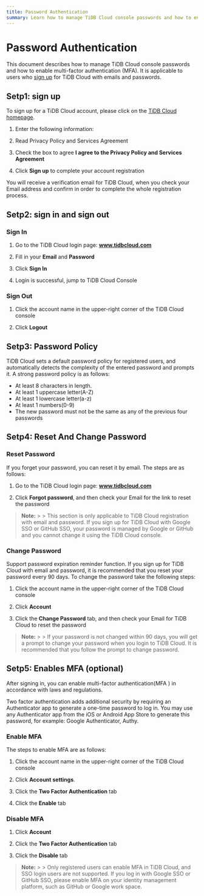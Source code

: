 ```yaml
---
title: Password Authentication
summary: Learn how to manage TiDB Cloud console passwords and how to enable multi-factor authentication (MFA).
---
```


# Password Authentication

This document describes how to manage TiDB Cloud console passwords and how to enable multi-factor authentication (MFA). It is applicable to users who [sign up](https://tidbcloud.com/free-trial) for TiDB Cloud with emails and passwords.

## Setp1: sign up

To sign up for a TiDB Cloud account, please click on the [TiDB Cloud homepage](https://tidbcloud.com/signup).

1. Enter the following information:

2. Read Privacy Policy and Services Agreement

3. Check the box to agree **I agree to the Privacy Policy and Services Agreement**

4. Click **Sign up** to complete your account registration

You will receive a verification email for TiDB Cloud, when you check your Email address and confirm in order to complete the whole registration process.

## Setp2: sign in and sign out

### Sign In

1. Go to the TiDB Cloud login page: **www.tidbcloud.com**

2. Fill in your **Email** and **Password**

3. Click **Sign In**

4. Login is successful, jump to TiDB Cloud Console

### Sign Out

1. Click the account name in the upper-right corner of the TiDB Cloud console

2. Click **Logout**

## Setp3: Password Policy

TiDB Cloud sets a default password policy for registered users, and automatically detects the complexity of the entered password and prompts it. A strong password policy is as follows:

- At least 8 characters in length.
- At least 1 uppercase letter(A-Z)
- At least 1 lowercase letter(a-z)
- At least 1 numbers(0-9)
- The new password must not be the same as any of the previous four passwords

## Setp4: Reset And Change Password

### Reset Password

If you forget your password, you can reset it by email. The steps are as follows:

1. Go to the TiDB Cloud login page: **www.tidbcloud.com**

2. Click **Forgot password**, and then check your Email for the link to reset the password

> **Note:**
    >
    > This section is only applicable to TiDB Cloud registration with email and password. If you sign up for TiDB Cloud with Google SSO or GitHub SSO, your password is managed by Google or GitHub and you cannot change it using the TiDB Cloud console.

### Change Password

Support password expiration reminder function. If you sign up for TiDB Cloud with email and password, it is recommended that you reset your password every 90 days. To change the password take the following steps: 

1. Click the account name in the upper-right corner of the TiDB Cloud console

2. Click **Account**

3. Click the **Change Password** tab, and then check your Email for TiDB Cloud to reset the password

> **Note:**
    >
    > If your password is not changed within 90 days, you will get a prompt to change your password when you login to TiDB Cloud. It is recommended that you follow the prompt to change password.

## Setp5: Enables MFA (optional)

After signing in, you can enable multi-factor authentication(MFA ) in accordance with laws and regulations.

Two factor authentication adds additional security by requiring an Authenticator app to generate a one-time password to log in. You may use any Authenticator app from the iOS or Android App Store to generate this password, for example: Google Authenticator, Authy.

### Enable MFA

The steps to enable MFA are as follows:

1. Click the account name in the upper-right corner of the TiDB Cloud console

2. Click **Account settings**.

3. Click the **Two Factor Authentication** tab

4. Click the **Enable** tab

### Disable MFA

1. Click **Account**

2. Click the **Two Factor Authentication** tab

3. Click the **Disable** tab

> **Note:**
    >
    > Only registered users can enable MFA in TiDB Cloud, and SSO login users are not supported. If you log in with Google SSO or GitHub SSO, please enable MFA on your identity management platform, such as GitHub or Google work space.